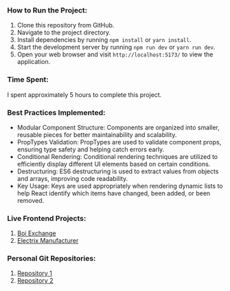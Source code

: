 ### How to Run the Project:

1. Clone this repository from GitHub.
2. Navigate to the project directory.
3. Install dependencies by running `npm install` or `yarn install`.
4. Start the development server by running `npm run dev` or `yarn run dev`.
5. Open your web browser and visit `http://localhost:5173/` to view the application.

### Time Spent:

I spent approximately 5 hours to complete this project.

### Best Practices Implemented:

- Modular Component Structure: Components are organized into smaller, reusable pieces for better maintainability and scalability.
- PropTypes Validation: PropTypes are used to validate component props, ensuring type safety and helping catch errors early.
- Conditional Rendering: Conditional rendering techniques are utilized to efficiently display different UI elements based on certain conditions.
- Destructuring: ES6 destructuring is used to extract values from objects and arrays, improving code readability.
- Key Usage: Keys are used appropriately when rendering dynamic lists to help React identify which items have changed, been added, or been removed.

### Live Frontend Projects:

1. [Boi Exchange](https://boi-exchange-web.web.app/)
2. [Electrix Manufacturer](https://electric-manufacturing.web.app/)

### Personal Git Repositories:

1. [Repository 1](https://github.com/shamsad-alam-meraj/boi-exchange-client)
2. [Repository 2](https://github.com/meraj191-35-2735/electric-manufacture-client)
